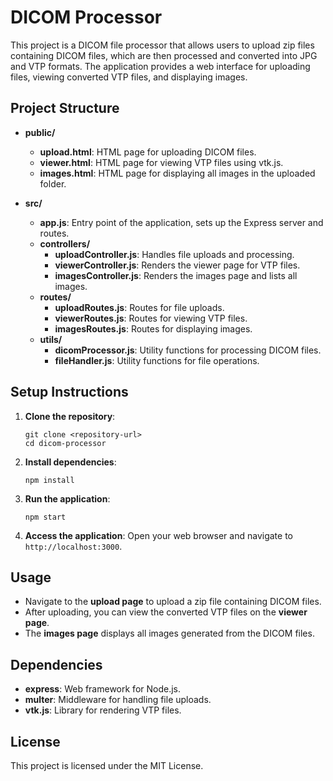 # DICOM Processor

This project is a DICOM file processor that allows users to upload zip files containing DICOM files, which are then processed and converted into JPG and VTP formats. The application provides a web interface for uploading files, viewing converted VTP files, and displaying images.

## Project Structure

- **public/**
  - **upload.html**: HTML page for uploading DICOM files.
  - **viewer.html**: HTML page for viewing VTP files using vtk.js.
  - **images.html**: HTML page for displaying all images in the uploaded folder.

- **src/**
  - **app.js**: Entry point of the application, sets up the Express server and routes.
  - **controllers/**
    - **uploadController.js**: Handles file uploads and processing.
    - **viewerController.js**: Renders the viewer page for VTP files.
    - **imagesController.js**: Renders the images page and lists all images.
  - **routes/**
    - **uploadRoutes.js**: Routes for file uploads.
    - **viewerRoutes.js**: Routes for viewing VTP files.
    - **imagesRoutes.js**: Routes for displaying images.
  - **utils/**
    - **dicomProcessor.js**: Utility functions for processing DICOM files.
    - **fileHandler.js**: Utility functions for file operations.

## Setup Instructions

1. **Clone the repository**:
   ```
   git clone <repository-url>
   cd dicom-processor
   ```

2. **Install dependencies**:
   ```
   npm install
   ```

3. **Run the application**:
   ```
   npm start
   ```

4. **Access the application**:
   Open your web browser and navigate to `http://localhost:3000`.

## Usage

- Navigate to the **upload page** to upload a zip file containing DICOM files.
- After uploading, you can view the converted VTP files on the **viewer page**.
- The **images page** displays all images generated from the DICOM files.

## Dependencies

- **express**: Web framework for Node.js.
- **multer**: Middleware for handling file uploads.
- **vtk.js**: Library for rendering VTP files.

## License

This project is licensed under the MIT License.